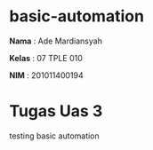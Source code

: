 # basic-automation

<b>Nama</b> : Ade Mardiansyah
<p><b>Kelas</b> : 07 TPLE 010</p>
<p><b>NIM</b> : 201011400194</p>

# Tugas Uas 3
<p>testing basic automation</p>

